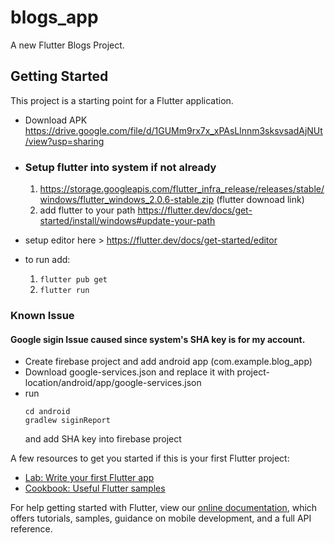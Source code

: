 # blogs_app

A new Flutter Blogs Project.

## Getting Started

This project is a starting point for a Flutter application.

* Download APK https://drive.google.com/file/d/1GUMm9rx7x_xPAsLlnnm3sksvsadAjNUt/view?usp=sharing
* ### Setup flutter into system if not already
    1) https://storage.googleapis.com/flutter_infra_release/releases/stable/windows/flutter_windows_2.0.6-stable.zip (flutter downoad link)
    2) add flutter to your path https://flutter.dev/docs/get-started/install/windows#update-your-path
* setup editor here > https://flutter.dev/docs/get-started/editor
* to run add:

    1) ```flutter pub get```
    2) ```flutter run```
    

### Known Issue
#### Google sigin Issue caused since system's SHA key is for my account.
* Create firebase project and add android app (com.example.blog_app)
* Download google-services.json and replace it with project-location/android/app/google-services.json
* run 
    ```
    cd android
    gradlew siginReport
    ```
    and add SHA key into firebase project

A few resources to get you started if this is your first Flutter project:

- [Lab: Write your first Flutter app](https://flutter.dev/docs/get-started/codelab)
- [Cookbook: Useful Flutter samples](https://flutter.dev/docs/cookbook)

For help getting started with Flutter, view our
[online documentation](https://flutter.dev/docs), which offers tutorials,
samples, guidance on mobile development, and a full API reference.
